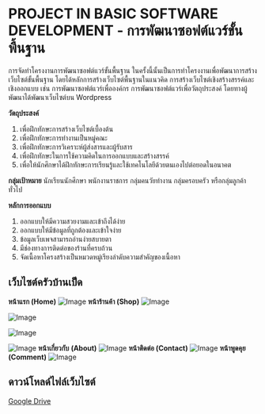 # PROJECT IN BASIC SOFTWARE DEVELOPMENT - การพัฒนาซอฟต์แวร์ขั้นพื้นฐาน

การจัดทำโครงงานการพัฒนาซอฟต์แวร์ขั้นพื้นฐาน ในครั้งนี้นั้นเป็นการทำโครงงานเพื่อพัฒนาการสร้างเว็บไซต์ขั้นพื้นฐาน โดยได้หลักการสร้างเว็บไซต์พื้นฐานในแนวคิด การสร้างเว็บไซต์เชิงสร้างสรรค์และเชิงออกแบบ เช่น การพัฒนาซอฟต์แวร์เพื่อองค์กร การพัฒนาซอฟต์แวร์เพื่อวัตถุประสงค์ โดยทางผู้พัฒนาได้พัฒนาเว็บไซต์บน Wordpress 

**วัตถุประสงค์**

1. เพื่อฝึกทักษะการสร้างเว็บไซต์เบื้องต้น
2. เพื่อฝึกทักษะการทำงานเป็นหมู่คณะ
3. เพื่อฝึกทักษะการวิเคราะห์ผู้ส่งสารและผู้รับสาร
4. เพื่อฝึกทักษะในการใช้ความคิดในการออกแบบและสร้างสรรค์
5. เพื่อให้นักศึกษาได้ฝึกทักษะการเรียนรู้และใช้เทคโนโลยีด้วยตนเองไปต่อยอดในอนาคต

**กลุ่มเป้าหมาย**
นักเรียนนักศึกษา พนักงานราชการ กลุ่มคนวัยทำงาน กลุ่มครอบครัว หรือกลุ่มลูกค้าทั่วไป

**หลักการออกแบบ**
1. ออกแบบให้มีความสวยงามและเข้าถึงได้ง่าย
2. ออกแบบให้มีข้อมูลที่ถูกต้องและเข้าใจง่าย
3. ข้อมูลเว็บเพจสามารถอ่านง่ายสบายตา
4. มีช่องทางการติดต่อของร้านที่ครบถ้วน
5. จัดเนื้อหาโครงสร้างเป็นหมวดหมู่เรียงลำดับความสำคัญของเนื้อหา

## เว็บไซต์ครัวบ้านเป็ด

**หน้าแรก (Home)**
![Image](https://github.com/user-attachments/assets/535aa291-5b8b-4180-8935-80f978ef3b96)
 **หน้าร้านค้า (Shop)**
![Image](https://github.com/user-attachments/assets/1f50d618-379e-4e51-b2f9-fce57a94b130)

![Image](https://github.com/user-attachments/assets/1845133a-1d0f-42ce-a537-2058c6154734)

![Image](https://github.com/user-attachments/assets/b737e4dc-fd6c-4751-98d6-8879014cd034)

![Image](https://github.com/user-attachments/assets/751fb09f-d41e-46f4-96f5-ae681303e990)
**หน้าเกี่ยวกับ** **(About)**
![Image](https://github.com/user-attachments/assets/c545d8a4-ad2a-473c-8ad0-905042c07b37)
**หน้าติดต่อ (Contact)**
![Image](https://github.com/user-attachments/assets/c545d8a4-ad2a-473c-8ad0-905042c07b37)
**หน้าพูดคุย (Comment)**
![Image](https://github.com/user-attachments/assets/28d22625-213f-487d-8aec-46ee597781ee)

## ดาวน์โหลด์ไฟล์เว็บไซต์
[Google Drive](https://drive.google.com/drive/folders/1e-vrdHOabT5aIqOd41Pkv9g6U-dNrNxy?usp=sharing)
